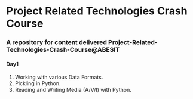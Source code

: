 # Project Related Technologies Crash Course
### A repository for content delivered Project-Related-Technologies-Crash-Course@ABESIT

#### Day1
1. Working with various Data Formats.
2. Pickling in Python.
3. Reading and Writing Media (A/V/I) with Python.
